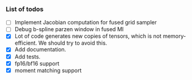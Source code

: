 ### List of todos

- [ ] Implement Jacobian computation for fused grid sampler
- [ ] Debug b-spline parzen window in fused MI
- [x] Lot of code generates new copies of tensors, which is not memory-efficient. We should try to avoid this.  
- [x] Add documentation.
- [x] Add tests.
- [x] fp16/bf16 support
- [x] moment matching support